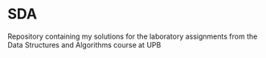 # SDA
Repository containing my solutions for the laboratory assignments from the Data Structures and Algorithms course at UPB
